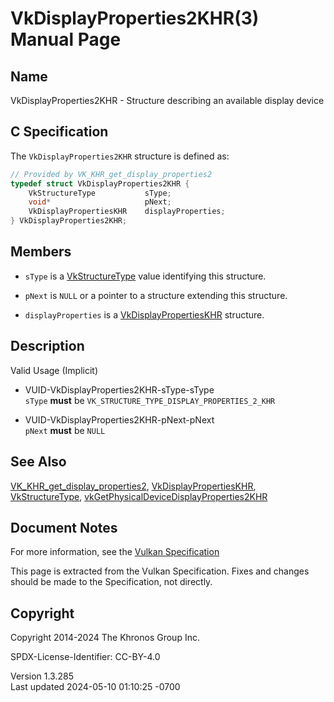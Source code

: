 # VkDisplayProperties2KHR(3) Manual Page

## Name

VkDisplayProperties2KHR - Structure describing an available display
device



## <a href="#_c_specification" class="anchor"></a>C Specification

The `VkDisplayProperties2KHR` structure is defined as:

``` c
// Provided by VK_KHR_get_display_properties2
typedef struct VkDisplayProperties2KHR {
    VkStructureType           sType;
    void*                     pNext;
    VkDisplayPropertiesKHR    displayProperties;
} VkDisplayProperties2KHR;
```

## <a href="#_members" class="anchor"></a>Members

- `sType` is a [VkStructureType](https://registry.khronos.org/vulkan/specs/1.3-extensions/man/html/VkStructureType.html) value identifying
  this structure.

- `pNext` is `NULL` or a pointer to a structure extending this
  structure.

- `displayProperties` is a
  [VkDisplayPropertiesKHR](https://registry.khronos.org/vulkan/specs/1.3-extensions/man/html/VkDisplayPropertiesKHR.html) structure.

## <a href="#_description" class="anchor"></a>Description

Valid Usage (Implicit)

- <a href="#VUID-VkDisplayProperties2KHR-sType-sType"
  id="VUID-VkDisplayProperties2KHR-sType-sType"></a>
  VUID-VkDisplayProperties2KHR-sType-sType  
  `sType` **must** be `VK_STRUCTURE_TYPE_DISPLAY_PROPERTIES_2_KHR`

- <a href="#VUID-VkDisplayProperties2KHR-pNext-pNext"
  id="VUID-VkDisplayProperties2KHR-pNext-pNext"></a>
  VUID-VkDisplayProperties2KHR-pNext-pNext  
  `pNext` **must** be `NULL`

## <a href="#_see_also" class="anchor"></a>See Also

[VK_KHR_get_display_properties2](https://registry.khronos.org/vulkan/specs/1.3-extensions/man/html/VK_KHR_get_display_properties2.html),
[VkDisplayPropertiesKHR](https://registry.khronos.org/vulkan/specs/1.3-extensions/man/html/VkDisplayPropertiesKHR.html),
[VkStructureType](https://registry.khronos.org/vulkan/specs/1.3-extensions/man/html/VkStructureType.html),
[vkGetPhysicalDeviceDisplayProperties2KHR](https://registry.khronos.org/vulkan/specs/1.3-extensions/man/html/vkGetPhysicalDeviceDisplayProperties2KHR.html)

## <a href="#_document_notes" class="anchor"></a>Document Notes

For more information, see the <a
href="https://registry.khronos.org/vulkan/specs/1.3-extensions/html/vkspec.html#VkDisplayProperties2KHR"
target="_blank" rel="noopener">Vulkan Specification</a>

This page is extracted from the Vulkan Specification. Fixes and changes
should be made to the Specification, not directly.

## <a href="#_copyright" class="anchor"></a>Copyright

Copyright 2014-2024 The Khronos Group Inc.

SPDX-License-Identifier: CC-BY-4.0

Version 1.3.285  
Last updated 2024-05-10 01:10:25 -0700
